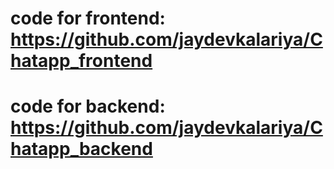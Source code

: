 # code for frontend: https://github.com/jaydevkalariya/Chatapp_frontend
# code for backend: https://github.com/jaydevkalariya/Chatapp_backend


